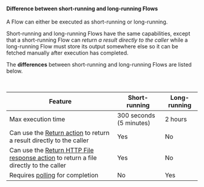 
#### Difference between short-running and long-running Flows

A Flow can either be executed as short-running or long-running. 

Short-running and long-running Flows have the same capabilities, except that a short-running Flow can *return a result directly to the caller* while a long-running Flow must store its output somewhere else so it can be fetched manually after execution has completed. 

The **differences** between short-running and long-running Flows are listed below.

<br/>



| Feature                                                                              | Short-running             | Long-running |
|--------------------------------------------------------------------------------------|---------------------------|--------------|
| Max execution time                                                                   | 300 seconds (5 minutes)   | 2 hours      |
| Can use the [Return action](../actions/built-in/return.md) to return a result directly to the caller                  | Yes                       | No           |
| Can use the [Return HTTP File response action](../actions/http/return-file-http-response.md) to return a file directly to the caller | Yes                       | No           |
| Requires [polling](../api-reference/execute-flow/poll.md) for completion             | No                        | Yes          |

